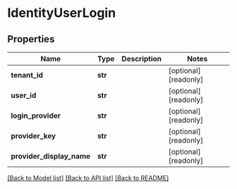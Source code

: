 # IdentityUserLogin


## Properties
Name | Type | Description | Notes
------------ | ------------- | ------------- | -------------
**tenant_id** | **str** |  | [optional] [readonly] 
**user_id** | **str** |  | [optional] [readonly] 
**login_provider** | **str** |  | [optional] [readonly] 
**provider_key** | **str** |  | [optional] [readonly] 
**provider_display_name** | **str** |  | [optional] [readonly] 

[[Back to Model list]](../README.md#documentation-for-models) [[Back to API list]](../README.md#documentation-for-api-endpoints) [[Back to README]](../README.md)


